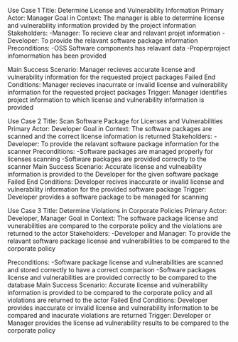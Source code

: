 
Use Case 1
Title: Determine License and Vulnerability Information
Primary Actor: Manager
Goal in Context: The manager is able to determine license and vulnerability information provided by the project information
Stakeholders: 
  -Manager: To recieve clear and relavant projet information
  -Developer: To provide the relavant software package information
Preconditions: 
  -OSS Software components has relavant data
  -Properproject infomormation has been provided
  
Main Success Scenario: Manager recieves accurate license and vulnerability information for the requested project packages
Failed End Conditions: Manager recieves inacurrate or invalid license and vulnerability information for the requested project packages
Trigger: Manager identifies project information to which license and vulnerability information is provided


Use Case 2
Title: Scan Software Package for Licenses and Vulnerabilities
Primary Actor: Developer
Goal in Context: The software packages are scanned and the correct license information is returned
Stakeholders: 
  -Developer: To provide the relavant software package information for the scanner
Preconditions: 
  -Software packages are managed properly for licenses scanning
  -Software packages are provided correctly to the scanner
Main Success Scenario: Accurate license and vulneability information is provided to the Developer for the given software package
Failed End Conditions: Developer recives inaccurate or invalid license and vulnerability information for the provided software package
Trigger: Developer provides a software package to be managed for scanning


Use Case 3
Title: Determine Violations in Corporate Policies
Primary Actor: Developer, Manager
Goal in Context: The software package license and vunerabilities are compared to the corporate policy and the 
violations are returned to the actor
Stakeholders: 
  -Developer and Manager: To provide the relavant software package license and vulnerabilities to be compared to the corporate policy
  
Preconditions: 
  -Software package license and vulnerabilities are scanned and stored correctly to have a correct comparison
  -Software packages license and vulnerabilities are provided correctly to be compared to the database
Main Success Scenario: Accurate license and vulnerability information is provided to be compared to the corporate policy 
and all violations are returned to the actor
Failed End Conditions: Developer provides inaccurate or invalid license and vulnerability information to be compared
and inacurate violations are returned
Trigger: Developer or Manager provides the license ad vulnerability results to be compared to the corporate policy
